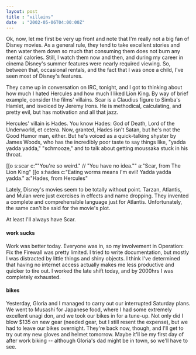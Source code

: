 ```yaml
---
layout: post
title : "villains"
date  : "2002-05-06T04:00:00Z"
---
```

Ok, now, let me first be very up front and note that I'm really not a big fan of Disney movies.  As a general rule, they tend to take excellent stories and then water them down so much that consuming them does not burn any mental calories.  Still, I watch them now and then, and during my career in cinema Disney's summer features were nearly required viewing.  So, between that, occasional rentals, and the fact that I was once a child, I've seen most of Disney's features.

They came up in conversation on IRC, tonight, and I got to thinking about how much I hated Hercules and how much I liked Lion King.  By way of brief example, consider the films' villains.  Scar is a Claudius figure to Simba's Hamlet, and isvoiced by Jeremy Irons.  He is methodical, calculating, and pretty evil, but has motivation and all that jazz.

Hercules' villain is Hades.  You know Hades:  God of Death, Lord of the Underworld, et cetera.  Now, granted, Hades isn't Satan, but he's not the Good Humor man, either.  But he's voiced as a quick-talking shyster by James Woods, who has the incredibly poor taste to say things like, "yadda yadda yadda," "schmooze," and to talk about getting moussaka stuck in his throat.

[[o s:scar c:"&quot;You're so weird.&quot; // &quot;You have no idea.&quot;" a:"Scar, from The Lion King" [[o s:hades c:"Eating worms means I'm evil!  Yadda yadda yadda." a:"Hades, from Hercules"

Lately, Disney's movies seem to be totally without point.  Tarzan, Atlantis, and Mulan were just exercises in effects and name dropping.  They invented a complete and comprehensible language just for Atlantis.  Unfortunately, the same can't be said for the movie's plot.

At least I'll always have Scar.<h4>work sucks</h4>Work was better today.  Everyone was in, so my involvement in Operation: Fix the Firewall was pretty limited.  I tried to write documentation, but mostly I was distracted by little things and shiny objects.  I think I've determined that having no internet access actually makes me less productive and quicker to tire out.  I worked the late shift today, and by 2000hrs I was completely exhausted.<h4>bikes</h4>Yesterday, Gloria and I managed to carry out our interrupted Saturday plans. We went to Musashi for Japanese food, where I had some extremely excellent unagi don, and we took our bikes in for a tune-up.  Not only did I blow $135 on new gear (needed gear, but I still resent the expense), but we had to leave our bikes overnight.  They're back now, though, and I'll get to try out my new gloves and helmet tomorrow.  Maybe it'll be my first day of after work biking -- although Gloria's dad might be in town, so we'll have to see.

